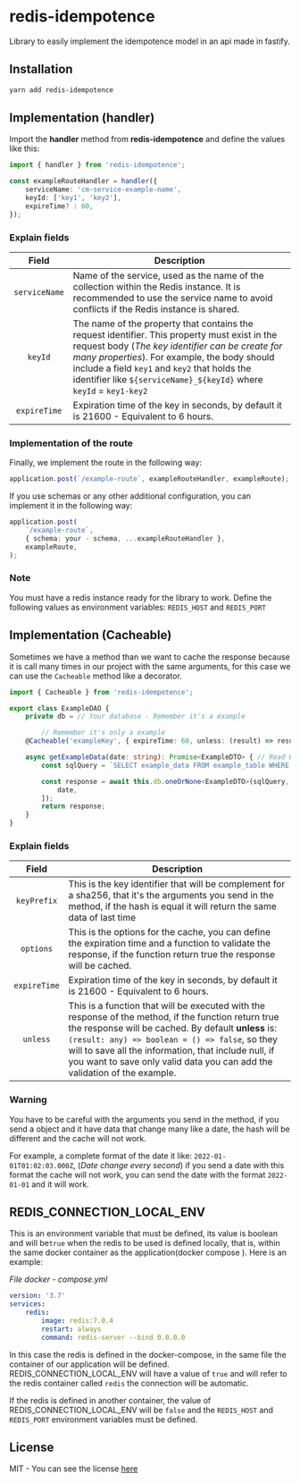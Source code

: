 # redis-idempotence

Library to easily implement the idempotence model in an api made in fastify.

## Installation

```bash
yarn add redis-idempotence
```

## Implementation (handler)

Import the **handler** method from **redis-idempotence** and define the values like this:

```typescript
import { handler } from 'redis-idempotence';

const exampleRouteHandler = handler({
    serviceName: 'cm-service-example-name',
    keyId: ['key1', 'key2'],
    expireTime? : 60,
});
```

### Explain fields

|     Field     | Description                                                                                                                                                                                                                                                                                                               |
|:-------------:|---------------------------------------------------------------------------------------------------------------------------------------------------------------------------------------------------------------------------------------------------------------------------------------------------------------------------|
| `serviceName` | Name of the service, used as the name of the collection within the Redis instance. It is recommended to use the service name to avoid conflicts if the Redis instance is shared.                                                                                                                                          |
|    `keyId`    | The name of the property that contains the request identifier. This property must exist in the request body (*The key identifier can be create for many properties*). For example, the body should include a field `key1` and `key2` that holds the identifier like `${serviceName}_${keyId}` where `keyId` = `key1-key2` |
| `expireTime`  | Expiration time of the key in seconds, by default it is 21600 - Equivalent to 6 hours.                                                                                                                                                                                                                                    |

### Implementation of the route

Finally, we implement the route in the following way:

```typescript
application.post(`/example-route`, exampleRouteHandler, exampleRoute);
```

If you use schemas or any other additional configuration, you can implement it in the following way:

```typescript
application.post(
    `/example-route`,
    { schema: your - schema, ...exampleRouteHandler },
    exampleRoute,
);
```

### Note

You must have a redis instance ready for the library to work. Define the following values as environment variables:
`REDIS_HOST` and `REDIS_PORT`

## Implementation (Cacheable)

Sometimes we have a method than we want to cache the response because it is call many times in our project with the same
arguments, for this case we can use the `Cacheable` method
like a decorator.

```typescript
import { Cacheable } from 'redis-idempotence';

export class ExampleDAO {
    private db = // Your database - Remember it's a example

        // Remember it's only a example
    @Cacheable('exampleKey', { expireTime: 60, unless: (result) => result === null })

    async getExampleData(date: string): Promise<ExampleDTO> { // Read Warning
        const sqlQuery = `SELECT example_data FROM example_table WHERE date = $1`;

        const response = await this.db.oneOrNone<ExampleDTO>(sqlQuery, [
            date,
        ]);
        return response;
    }
}
```

### Explain fields

|    Field     | Description                                                                                                                                                                                                                                                                                                                                        |
|:------------:|----------------------------------------------------------------------------------------------------------------------------------------------------------------------------------------------------------------------------------------------------------------------------------------------------------------------------------------------------|
| `keyPrefix`  | This is the key identifier that will be complement for a sha256, that it's the arguments you send in the method, if the hash is equal it will return the same data of last time                                                                                                                                                                    |
|  `options`   | This is the options for the cache, you can define the expiration time and a function to validate the response, if the function return true the response will be cached.                                                                                                                                                                            |
| `expireTime` | Expiration time of the key in seconds, by default it is 21600 - Equivalent to 6 hours.                                                                                                                                                                                                                                                             |
|   `unless`   | This is a function that will be executed with the response of the method, if the function return true the response will be cached. By default **unless** is: `(result: any) => boolean = () => false`, so they will to save all the information, that include null, if you want to save only valid data you can add the validation of the example. |

### Warning

You have to be careful with the arguments you send in the method, if you send a object and it have data that change many
like a date, the hash will be different and the cache will not work.

For example, a complete format of the date it like: `2022-01-01T01:02:03.000Z`, (_Date change every second_) if you send
a date with this format the cache will not work, you can send the date with the format `2022-01-01` and it will work.

## REDIS_CONNECTION_LOCAL_ENV

This is an environment variable that must be defined, its value is boolean and will be`true` when the redis to be used
is defined locally, that is, within the same docker container as the application(docker compose ). Here is an example:

_File docker - compose.yml_

```yml
version: '3.7'
services:
    redis:
        image: redis:7.0.4
        restart: always
        command: redis-server --bind 0.0.0.0
```

In this case the redis is defined in the docker-compose, in the same file the container of our application will be
defined. REDIS_CONNECTION_LOCAL_ENV will have a value of `true` and will refer to the redis container called `redis` the
connection will be automatic.

If the redis is defined in another container, the value of REDIS_CONNECTION_LOCAL_ENV will be `false` and the
`REDIS_HOST` and `REDIS_PORT` environment variables must be defined.

## License

MIT - You can see the license [here](LICENSE)

